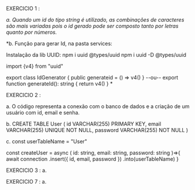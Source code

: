 EXERCICIO 1 : 

*a. Quando um id do tipo string é utilizado, as combinações de caracteres são mais variadas pois o id gerado pode ser composto tanto por letras quanto por números.*

*b. Função para gerar Id, na pasta services:

Instalação da lib UUID: 
npm i uuid @types/uuid
npm i uuid -D @types/uuid

import {v4} from "uuid"

export class IdGenerator {
    public generateid = () =>  v4()
}
--ou--
export function generateId(): string {
    return v4()
}
*

EXERCICIO 2 : 

a. O código representa a conexão com o banco de dados e a criação de um usuário com id, email e senha.

b. CREATE TABLE User (
    id VARCHAR(255) PRIMARY KEY,
    email VARCHAR(255) UNIQUE NOT NULL,
    password VARCHAR(255) NOT NULL
)

c. 
const userTableName =  "User"
 
const createUser = async (
    id: string,
    email: string,
    password: string
)=>{
    await connection 
    .insert({
        id,
        email,
        password
    })
    .into(userTableName)
}

EXERCICIO 3 :
a.

EXERCICIO 7 :
a.

